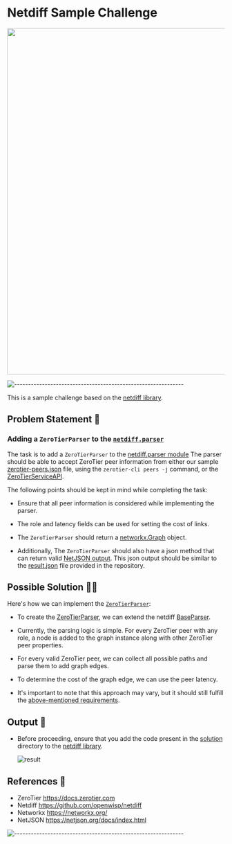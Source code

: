# Netdiff Sample Challenge

<p style="text-align: center;"><img width="800px" src='https://user-images.githubusercontent.com/56113566/230959659-aeef87d1-0b41-4b80-8851-7e412579c75a.gif'></p>

![-------------------------------------------------------------](https://raw.githubusercontent.com/andreasbm/readme/master/assets/lines/rainbow.png)

This is a sample challenge based on the [netdiff library](https://github.com/openwisp/netdiff).

## Problem Statement 📜

### Adding a `ZeroTierParser` to the [`netdiff.parser`](https://github.com/openwisp/netdiff/tree/master/netdiff/parsers)

The task is to add a `ZeroTierParser` to the [netdiff.parser module](https://github.com/openwisp/netdiff/tree/master/netdiff/parsers) The parser should be able to accept ZeroTier peer information from either our sample [zerotier-peers.json](./zerotier-peers.json) file, using the `zerotier-cli peers -j` command, or the [ZeroTierServiceAPI](https://docs.zerotier.com/service/v1/#operation/getPeers).

The following points should be kept in mind while completing the task:

- Ensure that all peer information is considered while implementing the parser.

- The role and latency fields can be used for setting the cost of links.

- The `ZeroTierParser` should return a [networkx.Graph](https://networkx.org/) object.

- Additionally, The `ZeroTierParser` should also have a json method that can return valid [NetJSON output](https://github.com/openwisp/netdiff#netjson-output). This json output should be similar to the [result.json](./result.json) file provided in the repository.
## Possible Solution 👨‍💻

Here's how we can implement the [`ZeroTierParser`](./solution/netdiff/parsers/zerotier.py):

- To create the [ZeroTierParser](./solution/netdiff/parsers/zerotier.py), we can extend the netdiff [BaseParser](https://github.com/openwisp/netdiff/blob/master/netdiff/parsers/base.py).

- Currently, the parsing logic is simple. For every ZeroTier peer with any role, a node is added to the graph instance along with other ZeroTier peer properties.

- For every valid ZeroTier peer, we can collect all possible paths and parse them to add graph edges.

- To determine the cost of the graph edge, we can use the peer latency.

- It's important to note that this approach may vary, but it should still fulfill the [above-mentioned requirements](https://github.com/Aryamanz29/netdiff-task#problem-statement-).

## Output 📸

- Before proceeding, ensure that you add the code present in the [solution](./solution/) directory to the [netdiff library](https://github.com/openwisp/netdiff/tree/master/netdiff).

  ![result](https://user-images.githubusercontent.com/56113566/230972439-9fb6da1b-f2a0-4e7b-ba64-ff772eaae643.png)

## References 🔗

- ZeroTier https://docs.zerotier.com
- Netdiff https://github.com/openwisp/netdiff
- Networkx https://networkx.org/
- NetJSON https://netjson.org/docs/index.html

![-------------------------------------------------------------](https://raw.githubusercontent.com/andreasbm/readme/master/assets/lines/rainbow.png)